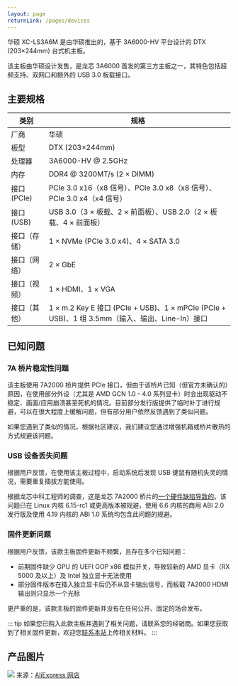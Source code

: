 ```yaml
---
layout: page
returnLink: /pages/devices
---
```


<ChildHeader>
<template #pageTitle>产品规格数据库</template>
<template #pageSubTitle>华硕 XC-LS3A6M</template>
</ChildHeader>

<div class="body_content">

华硕 XC-LS3A6M 是由华硕推出的，基于 3A6000-HV 平台设计的 DTX (203×244mm) 台式机主板。

该主板由华硕设计发售，是龙芯 3A6000 首发的第三方主板之一，其特色包括超频支持、双网口和额外的 USB 3.0 板载接口。

## 主要规格

| 类别 | 规格 |
|------|------|
| 厂商 | 华硕 |
| 板型 | DTX (203×244mm) |
| 处理器 | 3A6000-HV @ 2.5GHz |
| 内存 | DDR4 @ 3200MT/s (2 × DIMM) |
| 接口 (PCIe) | PCIe 3.0 x16（x8 信号）、PCIe 3.0 x8（x8 信号）、PCIe 3.0 x4（x4 信号） |
| 接口 (USB)  | USB 3.0（3 × 板载、2 × 前面板）、USB 2.0（2 × 板载、4 × 前面板） |
| 接口（存储）| 1 × NVMe (PCIe 3.0 x4)、4 × SATA 3.0 |
| 接口（网络） | 2 × GbE |
| 接口（视频） | 1 × HDMI、1 × VGA |
| 接口（其他） | 1 × m.2 Key E 接口 (PCIe + USB)、1 × mPCIe (PCIe + USB)、1 组 3.5mm（输入、输出、Line-In）接口 |

## 已知问题

### 7A 桥片稳定性问题

该主板使用 7A2000 桥片提供 PCIe 接口，但由于该桥片已知（但官方未确认的）原因，在使用部分外设（尤其是 AMD GCN 1.0 - 4.0 系列显卡）时会出现驱动不稳定、画面/应用崩溃甚至死机的情况。目前部分发行版提供了临时补丁进行规避，可以在很大程度上缓解问题，但有部分用户依然反馈遇到了类似问题。

如果您遇到了类似的情况，根据社区建议，我们建议您通过增强机箱或桥片散热的方式规避该问题。

### USB 设备丢失问题

根据用户反馈，在使用该主板过程中，启动系统后发现 USB 键鼠有随机失灵的情况，需要重复插拔方能使用。

根据龙芯中科工程师的调查，这是龙芯 7A2000 桥片的[一个硬件缺陷导致的](https://github.com/torvalds/linux/commit/bcb60d438547355b8f9ad48645909139b64d3482)。该问题已在 Linux 内核 6.15-rc1 或更高版本被规避，使用 6.6 内核的商用 ABI 2.0 发行版及使用 4.19 内核的 ABI 1.0 系统均包含此问题的规避。

### 固件更新问题

根据用户反馈，该款主板固件更新不频繁，且存在多个已知问题：

- 前期固件缺少 GPU 的 UEFI GOP x86 模拟开关，导致较新的 AMD 显卡（RX 5000 及以上）及 Intel 独立显卡无法使用
- 部分固件版本在插入独立显卡后仍不从显卡输出信号，而板载 7A2000 HDMI 输出则只显示一个光标

更严重的是，该款主板的固件更新并没有在任何公开、固定的场合发布。

::: tip
如果您已购入此款主板并遇到了相关问题，请联系您的经销商。如果您获取到了相关固件更新，欢迎您[联系本站](https://git.whlug.cn/loongweb/loong123/issues/new)上传相关材料。
:::

## 产品图片

![](/public/images/devices/asus-xc-ls3a6m.webp)
来源：[AliExpress 网店](https://aliexpress.com/item/1005006592333955.html)

</div>

<ChildFooter />

<script setup>
import ChildHeader from '/components/ChildHeader.vue'
import ChildFooter from '/components/ChildFooter.vue'
</script>
